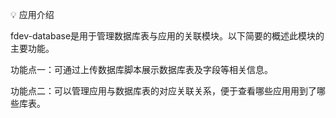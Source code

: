 💡 应用介绍

fdev-database是用于管理数据库表与应用的关联模块。以下简要的概述此模块的主要功能。

功能点一：可通过上传数据库脚本展示数据库表及字段等相关信息。

功能点二：可以管理应用与数据库表的对应关联关系，便于查看哪些应用用到了哪些库表。

